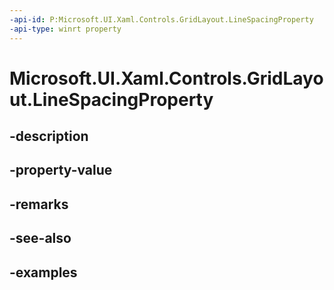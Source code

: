 ```yaml
---
-api-id: P:Microsoft.UI.Xaml.Controls.GridLayout.LineSpacingProperty
-api-type: winrt property
---
```


<!-- Property syntax.
public DependencyProperty LineSpacingProperty { get; }
-->

# Microsoft.UI.Xaml.Controls.GridLayout.LineSpacingProperty

## -description

## -property-value

## -remarks

## -see-also

## -examples

